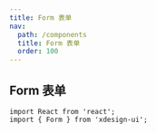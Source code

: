 ```yaml
---
title: Form 表单
nav:
  path: /components
  title: Form 表单
  order: 100
---
```


## Form 表单

```tsx
import React from 'react';
import { Form } from 'xdesign-ui';
```

